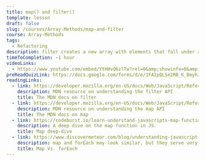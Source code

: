 ```yaml
---
title: map() and filter()
template: lesson
draft: false
slug: /courses/Array-Methods/map-and-filter
course: Array-Methods
tags:
  - Refactoring
description: filter creates a new array with elements that fall under a given criteria from an existing array. `map` creates a new array with the results of calling a provided function on every element in the calling array. By the end of this session, you will know how to write functional array iterations using `map` and `filter` that will allow you to create new, curated arrays.
timeToCompletion: ~1 hour
videoLinks: 
  - https://www.youtube.com/embed/YtHHvQ6zlTw?rel=0&amp;showinfo=0&amp;start=44
preReadQuizLink: https://docs.google.com/forms/d/e/1FAIpQLSe2RB_K_BmyhJhmNLrDUjIqfCfbv8uJ2jXBeyF9Fbkc5FqS0A/viewform
readingLinks:
  - link: https://developer.mozilla.org/en-US/docs/Web/JavaScript/Reference/Global_Objects/Array/filter
    description: MDN resource on understanding the filter API
    title: The MDN docs on filter
  - link: https://developer.mozilla.org/en-US/docs/Web/JavaScript/Reference/Global_Objects/Array/map
    description: MDN resource on understanding the map API
    title: The MDN docs on map
  - link: https://codeburst.io/learn-understand-javascripts-map-function-ffc059264783
    description: A deep dive on the map function in JS.
    title: Map deep-dive
  - link: https://www.discovermeteor.com/blog/understanding-javascript-map/
    description: map and forEach may look similar, but they serve very different purposes. Learn more here. 
    title: Map Vs. forEach
---
```

